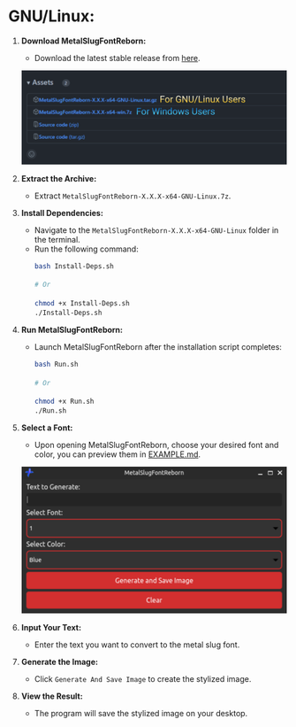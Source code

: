 # **GNU/Linux:**

1. **Download MetalSlugFontReborn:**
   - Download the latest stable release from [here](https://github.com/VermeilChan/MetalSlugFontReborn/releases).

   ![Download MetalSlugFontReborn](Markdown/Guide/Download-Program.svg)

2. **Extract the Archive:**
   - Extract `MetalSlugFontReborn-X.X.X-x64-GNU-Linux.7z`.

3. **Install Dependencies:**
   - Navigate to the `MetalSlugFontReborn-X.X.X-x64-GNU-Linux` folder in the terminal.
   - Run the following command:
      ```sh
      bash Install-Deps.sh

      # Or

      chmod +x Install-Deps.sh
      ./Install-Deps.sh
      ```

4. **Run MetalSlugFontReborn:**
   - Launch MetalSlugFontReborn after the installation script completes:
      ```sh
      bash Run.sh

      # Or

      chmod +x Run.sh
      ./Run.sh
      ```

3. **Select a Font:**
   - Upon opening MetalSlugFontReborn, choose your desired font and color, you can preview them in [EXAMPLE.md](Documentation/EXAMPLE.md).

   ![MetalSlugFontReborn](Markdown/Guide/GNU-Linux/MetalSlugFontReborn.svg)

4. **Input Your Text:**
   - Enter the text you want to convert to the metal slug font.

5. **Generate the Image:**
   - Click `Generate And Save Image` to create the stylized image.

6. **View the Result:**
   - The program will save the stylized image on your desktop.
